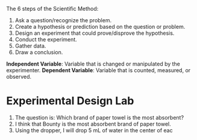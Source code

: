 The 6 steps of the Scientific Method:
1. Ask a question/recognize the problem.
2. Create a hypothesis or prediction based on the question or problem.
3. Design an experiment that could prove/disprove the hypothesis.
4. Conduct the experiment.
5. Gather data.
6. Draw a conclusion.

**Independent Variable**: Variable that is changed or manipulated by the experimenter.
**Dependent Variable**: Variable that is counted, measured, or observed.

# Experimental Design Lab
1. The question is: Which brand of paper towel is the most absorbent?
2. I think that Bounty is the most absorbent brand of paper towel. 
3. Using the dropper, I will drop 5 mL of water in the center of eac
